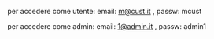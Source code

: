 per accedere come utente:
email: m@cust.it , 
passw: mcust

per accedere come admin:
email: 1@admin.it , 
passw: admin1
